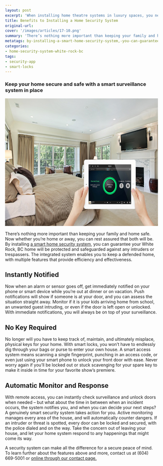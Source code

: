 ```yaml
---
layout: post
excerpt: 'When installing home theatre systems in luxury spaces, you need to consider more than just AV performance.'
title: Benefits to Installing a Home Security System
original-url:
cover: '/images/articles/17-10.png'
summary: 'There’s nothing more important than keeping your family and home safe.  Now whether you’re home or away, you can rest assured that both will be.'
metatags: by-installing-a-smart-home-security-system,-you-can-guarantee-your-white-rock,-bc-home-will-be-protected-and-safeguarded-against-any-intruders-or-trespassers
categories:
- home-security-system-white-rock-bc
tags:
- security-app
- smart-locks
---
```

<div class="post-body entry-content" id="post-body-4174872115541856377" itemprop="description articleBody">
	<div style="text-align: left;">
		<h3>Keep your home secure and safe with a smart surveillance system in place</h3>
		<img alt="" width="630" height="420" src="/images/articles/17-10.png" />
		<p>There’s nothing more important than keeping your family and home safe.  Now whether you’re home or away, you can rest assured that both will be.  By installing <a href="https://westcoastavgallery.ca/blog/category/home-security-system/">a smart home security system</a>, you can guarantee your White Rock, BC home will be protected and safeguarded against any intruders or trespassers.  The integrated system enables you to keep a defended home, with multiple features that provide efficiency and effectiveness.</p>
		<h2>Instantly Notified</h2>
		<p>Now when an alarm or sensor goes off, get immediately notified on your phone or smart device while you’re out at dinner or on vacation.  Push notifications will show if someone is at your door, and you can assess the situation straight away.  Monitor if it is your kids arriving home from school, an unwanted guest intruding, or even if the door is left open or unlocked.  With immediate notifications, you will always be on top of your surveillance.</p>
		<h2>No Key Required</h2>
		<p>No longer will you have to keep track of, maintain, and ultimately misplace, physical keys for your home.  With smart locks, you won’t have to endlessly dig through your bags or purse to enter your own house. A smart access system means scanning a single fingerprint, punching in an access code, or even just using your smart phone to unlock your front door with ease.  Never worry again if you’ll be locked out or stuck scavenging for your spare key to make it inside in time for your favorite show’s premiere.</p>
		<h2>Automatic Monitor and Response</h2>
		<p>With remote access, you can instantly check surveillance and unlock doors when needed – but what about the time in between when an incident occurs, the system notifies you, and when you can decide your next steps?  A genuinely smart security system takes action for you.  Active monitoring manages every area of the house, and will automatically counter dangers.  If an intruder or threat is spotted, every door can be locked and secured, with the police dialed and on the way.  Take the concern out of leaving your house, and let your home system respond to any happenings that might come its way.</p>
		<p>A security system can make all the difference for a secure peace of mind. To learn further about the features above and more, contact us at (604) 669-5001 or <a href="https://westcoastavgallery.ca/contact">online through our contact page.</a>
		</p>
	</div>
</div>

